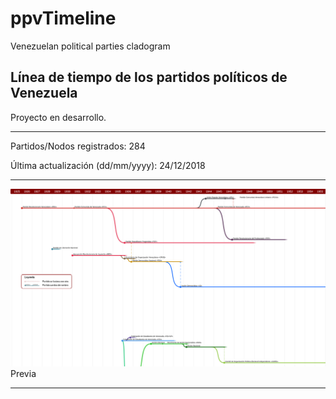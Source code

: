 # ppvTimeline
Venezuelan political parties cladogram


## Línea de tiempo de los partidos políticos de Venezuela

Proyecto en desarrollo.

---

Partidos/Nodos registrados: 284

Última actualización (dd/mm/yyyy): 24/12/2018

---

[![thumbnail](./images/thumbnail.png "Previa")](ppv.svg)
Previa

---
